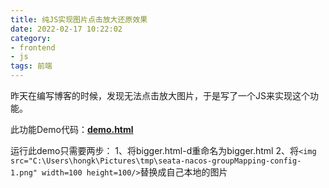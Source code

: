 ```yaml
---
title: 纯JS实现图片点击放大还原效果
date: 2022-02-17 10:22:02
category:
- frontend
- js
tags: 前端
---
```


<font>昨天在编写博客的时候，发现无法点击放大图片，于是写了一个JS来实现这个功能。</font>

此功能Demo代码：[**demo.html**](/files/pic_bigger_js/bigger.html-d) 

运行此demo只需要两步：
1、将bigger.html-d重命名为bigger.html
2、将`<img src="C:\Users\hongk\Pictures\tmp\seata-nacos-groupMapping-config-1.png" width=100 height=100/>`替换成自己本地的图片

